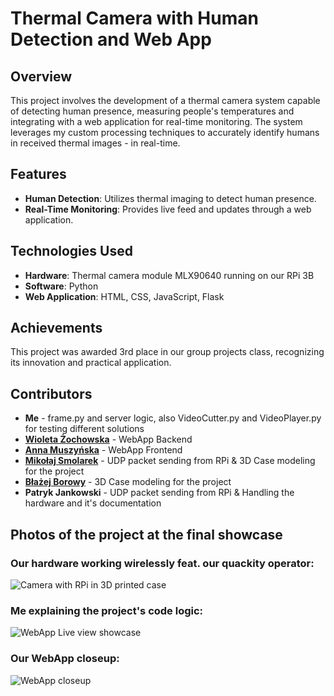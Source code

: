 # Thermal Camera with Human Detection and Web App

## Overview
This project involves the development of a thermal camera system capable of detecting human presence, measuring people's temperatures and integrating with a web application for real-time monitoring. The system leverages my custom processing techniques to accurately identify humans in received thermal images - in real-time.

## Features
- **Human Detection**: Utilizes thermal imaging to detect human presence.
- **Real-Time Monitoring**: Provides live feed and updates through a web application.

## Technologies Used
- **Hardware**: Thermal camera module MLX90640 running on our RPi 3B
- **Software**: Python
- **Web Application**: HTML, CSS, JavaScript, Flask

## Achievements
This project was awarded 3rd place in our group projects class, recognizing its innovation and practical application.

## Contributors
- **Me** - frame.py and server logic, also VideoCutter.py and VideoPlayer.py for testing different solutions
- **[Wioleta Żochowska](https://github.com/wzochows)** - WebApp Backend
- **[Anna Muszyńska](https://github.com/anikamu)** - WebApp Frontend
- **[Mikołaj Smolarek](https://github.com/Mikotrion)** - UDP packet sending from RPi & 3D Case modeling for the project
- **[Błażej Borowy](https://github.com/bblazo)** - 3D Case modeling for the project
- **Patryk Jankowski** - UDP packet sending from RPi & Handling the hardware and it's documentation

## Photos of the project at the final showcase
### Our hardware working wirelessly feat. our quackity operator:
![Camera with RPi in 3D printed case](https://github.com/igorekcz/Thermal-camera-with-human-detection-and-webapp/blob/main/Showcase_photos/DSC_2867.JPG?raw=true)
### Me explaining the project's code logic:
![WebApp Live view showcase](https://github.com/igorekcz/Thermal-camera-with-human-detection-and-webapp/blob/main/Showcase_photos/DSC_2863.JPG?raw=true)
### Our WebApp closeup:
![WebApp closeup](https://github.com/igorekcz/Thermal-camera-with-human-detection-and-webapp/blob/main/Showcase_photos/DSC_2872.JPG?raw=true)
